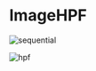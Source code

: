 # ImageHPF


![sequential](https://github.com/PerfectionistAF/ImageHPF/assets/77901496/fcdb013b-fb5d-4ecc-a43b-5dce75997ccd)






![hpf](https://github.com/PerfectionistAF/ImageHPF/assets/77901496/4440140c-6e4b-4d37-aad3-28abcf2d1980)
